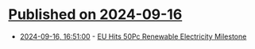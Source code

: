 # [Published on 2024-09-16](index.md)

* [2024-09-16, 16:51:00](https://soylentnews.org/article.pl?sid=24/09/15/1259241&from=rss) - [EU Hits 50Pc Renewable Electricity Milestone](https://soylentnews.org/article.pl?sid=24/09/15/1259241&from=rss)

